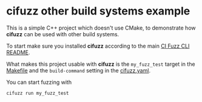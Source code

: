 # cifuzz other build systems example

This is a simple C++ project which doesn't use CMake, to demonstrate how
**cifuzz** can be used with other build systems.

To start make sure you installed **cifuzz** according to the main [CI Fuzz CLI README](https://github.com/CodeIntelligenceTesting/cifuzz#installation).

What makes this project usable with **cifuzz** is the `my_fuzz_test` target in the [Makefile](Makefile) and the `build-command` setting in the [cifuzz.yaml](cifuzz.yaml).

You can start fuzzing with
```bash
cifuzz run my_fuzz_test
```
